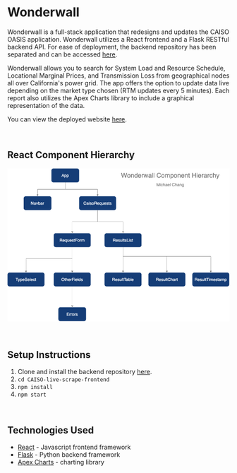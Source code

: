 # Wonderwall

Wonderwall is a full-stack application that redesigns and updates the CAISO OASIS application. Wonderwall utilizes a React frontend and a Flask RESTful backend API. For ease of deployment, the backend repository has been separated and can be accessed [here](https://github.com/mykeychain/CAISO-live-scrape-backend). 

Wonderwall allows you to search for System Load and Resource Schedule, Locational Marginal Prices, and Transmission Loss from geographical nodes all over California's power grid. The app offers the option to update data live depending on the market type chosen (RTM updates every 5 minutes). Each report also utilizes the Apex Charts library to include a graphical representation of the data.

You can view the deployed website [here](https://mikechang-wonderwall.surge.sh/).

<br>

## React Component Hierarchy

![Wonderwall Frontend Component Hierarchy](/public/wonderwall-component-hierarchy.png)

<br>

## Setup Instructions 

1. Clone and install the backend repository [here](https://github.com/mykeychain/CAISO-live-scrape-backend).
2. `cd CAISO-live-scrape-frontend`
3. `npm install`
4. `npm start`

<br>

## Technologies Used
- [React](https://reactjs.org/) - Javascript frontend framework
- [Flask](https://flask.palletsprojects.com/en/2.0.x/) - Python backend framework
- [Apex Charts](https://apexcharts.com/) - charting library